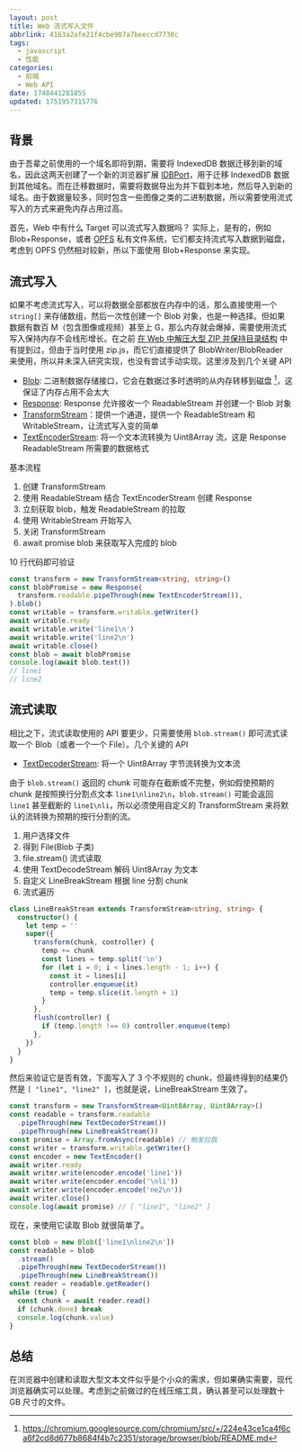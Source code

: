 ```yaml
---
layout: post
title: Web 流式写入文件
abbrlink: 4163a2afe21f4cbe907a7beeccd7730c
tags:
  - javascript
  - 性能
categories:
  - 前端
  - Web API
date: 1748441281855
updated: 1751957315776
---
```


## 背景

由于吾辈之前使用的一个域名即将到期，需要将 IndexedDB 数据迁移到新的域名，因此这两天创建了一个新的浏览器扩展 [IDBPort](https://rxliuli.com/project/idbport/)，用于迁移 IndexedDB 数据到其他域名。而在迁移数据时，需要将数据导出为并下载到本地，然后导入到新的域名。由于数据量较多，同时包含一些图像之类的二进制数据，所以需要使用流式写入的方式来避免内存占用过高。

首先，Web 中有什么 Target 可以流式写入数据吗？
实际上，是有的，例如 Blob+Response，或者 [OPFS](https://developer.mozilla.org/docs/Web/API/File_System_API/Origin_private_file_system) 私有文件系统，它们都支持流式写入数据到磁盘，考虑到 OPFS 仍然相对较新，所以下面使用 Blob+Response 来实现。

## 流式写入

如果不考虑流式写入，可以将数据全部都放在内存中的话，那么直接使用一个 `string[]` 来存储数组，然后一次性创建一个 Blob 对象，也是一种选择。但如果数据有数百 M（包含图像或视频）甚至上 G，那么内存就会爆掉，需要使用流式写入保持内存不会线形增长。在之前 [在 Web 中解压大型 ZIP 并保持目录结构](/p/7b8a2da0ca00490cb79b6574b5b8744e) 中有提到过，但由于当时使用 zip.js，而它们直接提供了 BlobWriter/BlobReader 来使用，所以并未深入研究实现，也没有尝试手动实现。这里涉及到几个关键 API

- [Blob](https://developer.mozilla.org/docs/Web/API/Blob): 二进制数据存储接口，它会在数据过多时透明的从内存转移到磁盘 [^1]，这保证了内存占用不会太大
- [Response](https://developer.mozilla.org/docs/Web/API/Response): Response 允许接收一个 ReadableStream 并创建一个 Blob 对象
- [TransformStream](https://developer.mozilla.org/docs/Web/API/TransformStream)：提供一个通道，提供一个 ReadableStream 和 WritableStream，让流式写入变的简单
- [TextEncoderStream](https://developer.mozilla.org/docs/Web/API/TextEncoderStream): 将一个文本流转换为 Uint8Array 流，这是 Response ReadableStream 所需要的数据格式

[^1]: <https://chromium.googlesource.com/chromium/src/+/224e43ce1ca4f6ca6f2cd8d677b8684f4b7c2351/storage/browser/blob/README.md>

基本流程

1. 创建 TransformStream
2. 使用 ReadableStream 结合 TextEncoderStream 创建 Response
3. 立刻获取 blob，触发 ReadableStream 的拉取
4. 使用 WritableStream 开始写入
5. 关闭 TransformStream
6. await promise blob 来获取写入完成的 blob

10 行代码即可验证

```ts
const transform = new TransformStream<string, string>()
const blobPromise = new Response(
  transform.readable.pipeThrough(new TextEncoderStream()),
).blob()
const writable = transform.writable.getWriter()
await writable.ready
await writable.write('line1\n')
await writable.write('line2\n')
await writable.close()
const blob = await blobPromise
console.log(await blob.text())
// line1
// line2
```

## 流式读取

相比之下，流式读取使用的 API 要更少，只需要使用 `blob.stream()` 即可流式读取一个 Blob（或者一个一个 File）。几个关键的 API

- [TextDecoderStream](https://developer.mozilla.org/docs/Web/API/TextDecoderStream): 将一个 Uint8Array 字节流转换为文本流

由于 `blob.stream()` 返回的 chunk 可能存在截断或不完整，例如假使预期的 chunk 是按照换行分割点文本 `line1\nline2\n`，`blob.stream()` 可能会返回 `line1` 甚至截断的 `line1\nli`，所以必须使用自定义的 TransformStream 来将默认的流转换为预期的按行分割的流。

1. 用户选择文件
2. 得到 File(Blob 子类)
3. file.stream() 流式读取
4. 使用 TextDecodeStream 解码 Uint8Array 为文本
5. 自定义 LineBreakStream 根据 line 分割 chunk
6. 流式遍历

```ts
class LineBreakStream extends TransformStream<string, string> {
  constructor() {
    let temp = ''
    super({
      transform(chunk, controller) {
        temp += chunk
        const lines = temp.split('\n')
        for (let i = 0; i < lines.length - 1; i++) {
          const it = lines[i]
          controller.enqueue(it)
          temp = temp.slice(it.length + 1)
        }
      },
      flush(controller) {
        if (temp.length !== 0) controller.enqueue(temp)
      },
    })
  }
}
```

然后来验证它是否有效，下面写入了 3 个不规则的 chunk，但最终得到的结果仍然是 `[ "line1", "line2" ]`，也就是说，LineBreakStream 生效了。

```ts
const transform = new TransformStream<Uint8Array, Uint8Array>()
const readable = transform.readable
  .pipeThrough(new TextDecoderStream())
  .pipeThrough(new LineBreakStream())
const promise = Array.fromAsync(readable) // 触发拉取
const writer = transform.writable.getWriter()
const encoder = new TextEncoder()
await writer.ready
await writer.write(encoder.encode('line1'))
await writer.write(encoder.encode('\nli'))
await writer.write(encoder.encode('ne2\n'))
await writer.close()
console.log(await promise) // [ "line1", "line2" ]
```

现在，来使用它读取 Blob 就很简单了。

```ts
const blob = new Blob(['line1\nline2\n'])
const readable = blob
  .stream()
  .pipeThrough(new TextDecoderStream())
  .pipeThrough(new LineBreakStream())
const reader = readable.getReader()
while (true) {
  const chunk = await reader.read()
  if (chunk.done) break
  console.log(chunk.value)
}
```

## 总结

在浏览器中创建和读取大型文本文件似乎是个小众的需求，但如果确实需要，现代浏览器确实可以处理。考虑到之前做过的在线压缩工具，确认甚至可以处理数十 GB 尺寸的文件。
